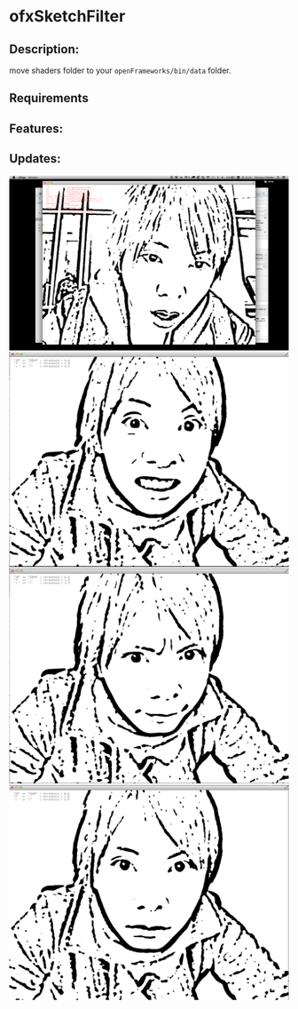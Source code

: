# ofxSketchFilter


Description:
--------

move shaders folder to your `openFrameworks/bin/data` folder.

Requirements
--------

Features:
--------

Updates:
--------


![img1.png](img1.png)
![img2.png](img2.png)
![img3.png](img3.png)
![img4.png](img4.png)
